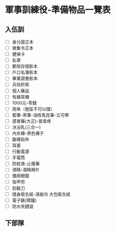 # 軍事訓練役-準備物品一覽表

## 入伍訓
- [ ] 身分證正本
- [ ] 徵集令正本
- [ ] 健保卡
- [ ] 私章
- [ ] 郵局存摺影本
- [ ] 戶口名簿影本
- [ ] 畢業證書影本
- [ ] 兵役折抵
- [ ] 個人藥品
- [ ] 有線耳機
- [ ] 1000元-零錢
- [ ] 雨傘（營區不可以撐）
- [ ] 藍筆-黑筆-油性馬克筆-立可帶
- [ ] 感冒藥(大正)-普拿疼
- [ ] 沐浴乳(三合一)
- [ ] 內衣褲-黑色襪子
- [ ] 酸痛貼布
- [ ] 耳塞
- [ ] 行動電源
- [ ] 手電筒
- [ ] 防蚊液-止癢藥
- [ ] 酒精-酒精棉片
- [ ] 備用眼鏡
- [ ] 指甲剪
- [ ] 刮鬍刀
- [ ] 隨身衛生紙-濕紙巾 大包衛生紙
- [ ] 電子錶(鬧鐘)
- [ ] 防水夾鏈袋
      
## 下部隊

